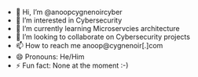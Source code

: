 - 👋 Hi, I’m @anoopcygnenoircyber
- 👀 I’m interested in Cybersecurity
- 🌱 I’m currently learning Microservcies architecture
- 💞️ I’m looking to collaborate on Cybersecurity projects
- 📫 How to reach me anoop@cygnenoir[.]com
- 😄 Pronouns: He/Him
- ⚡ Fun fact: None at the moment :-) 

<!---
anoopcygnenoircyber/anoopcygnenoircyber is a ✨ special ✨ repository because its `README.md` (this file) appears on your GitHub profile.
You can click the Preview link to take a look at your changes.
--->
